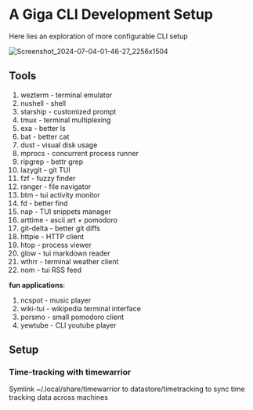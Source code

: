 # A Giga CLI Development Setup

Here lies an exploration of more configurable CLI setup

![Screenshot_2024-07-04-01-46-27_2256x1504](https://github.com/dupe-codes/dotfiles-redux/assets/4758600/d3a9e0ec-32ad-4000-8941-f3685b076587)


## Tools

1. wezterm      - terminal emulator
2. nushell      - shell
3. starship     - customized prompt
4. tmux         - terminal multiplexing
5. exa          - better ls
6. bat          - better cat
7. dust         - visual disk usage
8. mprocs       - concurrent process runner
9. ripgrep      - bettr grep
10. lazygit     - git TUI
11. fzf         - fuzzy finder
12. ranger      - file navigator
13. btm         - tui activity monitor
14. fd          - better find
15. nap         - TUI snippets manager
18. arttime     - ascii art + pomodoro
19. git-delta   - better git diffs
20. httpie      - HTTP client
21. htop        - process viewer
22. glow        - tui markdown reader
23. wthrr       - terminal weather client
24. nom         - tui RSS feed


**fun applications**:
1. ncspot   - music player
2. wiki-tui - wikipedia terminal interface
3. porsmo   - small pomodoro client
4. yewtube  - CLI youtube player

## Setup

### Time-tracking with timewarrior

Symlink ~/.local/share/timewarrior to datastore/timetracking to sync time tracking data
across machines

